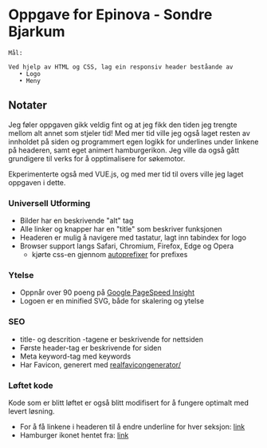 # Oppgave for Epinova - Sondre Bjarkum
```
Mål:

Ved hjelp av HTML og CSS, lag ein responsiv header beståande av 
   • Logo
   • Meny 
 ```
## Notater
Jeg føler oppgaven gikk veldig fint og at jeg fikk den tiden jeg trengte mellom alt annet som stjeler tid!
Med mer tid ville jeg også laget resten av innholdet på siden og programmert egen logikk for underlines under linkene på headeren, samt eget animert hamburgerikon.
Jeg ville da også gått grundigere til verks for å opptimalisere for søkemotor.

Ekperimenterte også med VUE.js, og med mer tid til overs ville jeg laget oppgaven i dette.


### Universell Utforming

* Bilder har en beskrivende "alt" tag
* Alle linker og knapper har en "title" som beskriver funksjonen
* Headeren er mulig å navigere med tastatur, lagt inn tabindex for logo
* Browser support langs Safari, Chromium, Firefox, Edge og Opera
    - kjørte css-en gjennom <a href="https://autoprefixer.github.io/">autoprefixer</a> for prefixes

### Ytelse

* Oppnår over 90 poeng på <a href="https://developers.google.com/speed/pagespeed/insights/">Google PageSpeed Insight</a>
* Logoen er en minified SVG, både for skalering og ytelse

### SEO
* title- og descrition -tagene er beskrivende for nettsiden
* Første header-tag er beskrivende for siden
* Meta keyword-tag med keywords
* Har Favicon, generert med <a href="https://realfavicongenerator.net/">realfavicongenerator/</a>


### Løftet kode
Kode som er blitt løftet er også blitt modifisert for å fungere optimalt med levert løsning.

* For å få linkene i headeren til å endre underline for hver seksjon: <a href="https://stackoverflow.com/questions/42799048/fade-a-pseudo-element-on-scroll-js-or-jquery">link</a>
* Hamburger ikonet hentet fra: <a href="https://jonsuh.com/hamburgers">link</a>

